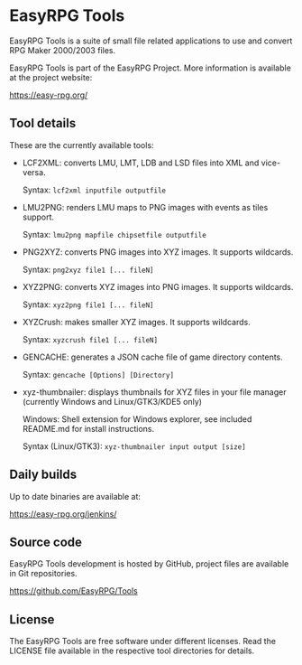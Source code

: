 EasyRPG Tools
=============

EasyRPG Tools is a suite of small file related applications to use and
convert RPG Maker 2000/2003 files.

EasyRPG Tools is part of the EasyRPG Project.
More information is available at the project website:

https://easy-rpg.org/


Tool details
------------

These are the currently available tools:

 * LCF2XML: converts LMU, LMT, LDB and LSD files into XML and vice-versa.

   Syntax: `lcf2xml inputfile outputfile`

 * LMU2PNG: renders LMU maps to PNG images with events as tiles support.

   Syntax: `lmu2png mapfile chipsetfile outputfile`

 * PNG2XYZ: converts PNG images into XYZ images. It supports wildcards.

   Syntax: `png2xyz file1 [... fileN]`

 * XYZ2PNG: converts XYZ images into PNG images. It supports wildcards.

   Syntax: `xyz2png file1 [... fileN]`

 * XYZCrush: makes smaller XYZ images. It supports wildcards.

   Syntax: `xyzcrush file1 [... fileN]`

 * GENCACHE: generates a JSON cache file of game directory contents.

   Syntax: `gencache [Options] [Directory]`

 * xyz-thumbnailer: displays thumbnails for XYZ files in your file manager
                    (currently Windows and Linux/GTK3/KDE5 only)

   Windows: Shell extension for Windows explorer, see included README.md for
            install instructions.

   Syntax (Linux/GTK3): `xyz-thumbnailer input output [size]`


Daily builds
------------

Up to date binaries are available at:

https://easy-rpg.org/jenkins/


Source code
-----------

EasyRPG Tools development is hosted by GitHub, project files are available in
Git repositories.

https://github.com/EasyRPG/Tools


License
-------

The EasyRPG Tools are free software under different licenses. Read the LICENSE
file available in the respective tool directories for details.
